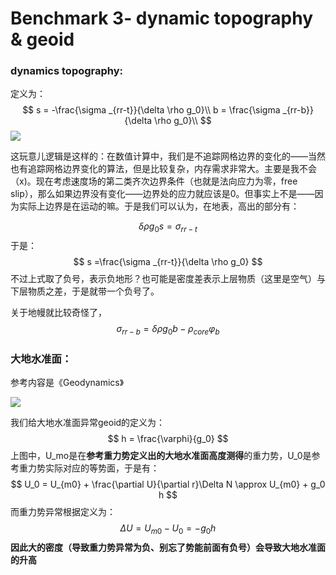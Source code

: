 # Benchmark 3- dynamic topography & geoid

### dynamics topography:

定义为：
$$
s = -\frac{\sigma _{rr-t}}{\delta \rho g_0}\\
b = \frac{\sigma _{rr-b}}{\delta \rho g_0}\\
$$
![](C:\Users\Administrator\Documents\md\Citcom\动力地形.png)

这玩意儿逻辑是这样的：在数值计算中，我们是不追踪网格边界的变化的——当然也有追踪网格边界变化的算法，但是比较复杂，内存需求非常大。主要是我不会（x)。现在考虑速度场的第二类齐次边界条件（也就是法向应力为零，free slip），那么如果边界没有变化——边界处的应力就应该是0。但事实上不是——因为实际上边界是在运动的嘛。于是我们可以认为，在地表，高出的部分有：

$$
\delta\rho g_0 s = \sigma_{rr-t}
$$
于是：
$$
s =\frac{\sigma _{rr-t}}{\delta \rho g_0}
$$
不过上式取了负号，表示负地形？也可能是密度差表示上层物质（这里是空气）与下层物质之差，于是就带一个负号了。



关于地幔就比较奇怪了，
$$
\sigma_{rr-b} = \delta\rho g_0 b - \rho_{core}\varphi_b
$$


### 大地水准面：

参考内容是《Geodynamics》



![](C:\Users\Administrator\Documents\md\Citcom\大地水准面.jpg)

我们给大地水准面异常geoid的定义为：
$$
h = \frac{\varphi}{g_0}
$$
上图中，U_mo是在**参考重力势定义出的大地水准面高度测得**的重力势，U_0是参考重力势实际对应的等势面，于是有：
$$
U_0 = U_{m0} + \frac{\partial U}{\partial r}\Delta N \approx U_{m0} + g_0 h
$$
而重力势异常根据定义为：
$$
\Delta U = U_{m0}-U_0=-g_0 h
$$
**因此大的密度（导致重力势异常为负、别忘了势能前面有负号）会导致大地水准面的升高**
<!--stackedit_data:
eyJoaXN0b3J5IjpbLTI0MDYwODAxMl19
-->
